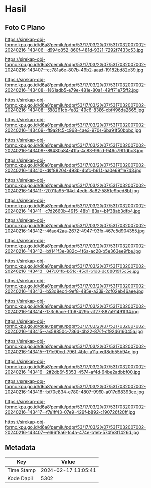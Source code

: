 # Hasil

## Foto C Plano

https://sirekap-obj-formc.kpu.go.id/d6a8/pemilu/pdpr/53/17/03/20/07/5317032007002-20240216-143406--d694c852-860f-481d-9321-7292f7433c53.jpg

https://sirekap-obj-formc.kpu.go.id/d6a8/pemilu/pdpr/53/17/03/20/07/5317032007002-20240216-143407--cc781a6e-807b-49b2-aaad-19182bd82e39.jpg

https://sirekap-obj-formc.kpu.go.id/d6a8/pemilu/pdpr/53/17/03/20/07/5317032007002-20240216-143408--1861adb5-e79e-481e-80a4-49ff71e75ff2.jpg

https://sirekap-obj-formc.kpu.go.id/d6a8/pemilu/pdpr/53/17/03/20/07/5317032007002-20240216-143408--588261cb-fe82-49c6-8386-cbf496da2665.jpg

https://sirekap-obj-formc.kpu.go.id/d6a8/pemilu/pdpr/53/17/03/20/07/5317032007002-20240216-143409--ff9a2fc5-c968-4ae3-970e-6ba91f50bbbc.jpg

https://sirekap-obj-formc.kpu.go.id/d6a8/pemilu/pdpr/53/17/03/20/07/5317032007002-20240216-143409--89480a84-41fa-4c83-99cd-946c79f1dbc3.jpg

https://sirekap-obj-formc.kpu.go.id/d6a8/pemilu/pdpr/53/17/03/20/07/5317032007002-20240216-143410--d0f88204-493b-4bfc-b614-aa0e69f1e743.jpg

https://sirekap-obj-formc.kpu.go.id/d6a8/pemilu/pdpr/53/17/03/20/07/5317032007002-20240216-143411--2001fa95-1f4d-4edb-8a82-5851e9bed8bf.jpg

https://sirekap-obj-formc.kpu.go.id/d6a8/pemilu/pdpr/53/17/03/20/07/5317032007002-20240216-143411--c7d2660b-4915-48b1-83a4-b1f38ab3dfb4.jpg

https://sirekap-obj-formc.kpu.go.id/d6a8/pemilu/pdpr/53/17/03/20/07/5317032007002-20240216-143412--46ae42aa-2672-4947-93fb-467c5d904355.jpg

https://sirekap-obj-formc.kpu.go.id/d6a8/pemilu/pdpr/53/17/03/20/07/5317032007002-20240216-143412--b9141f3e-882c-4f6a-ac28-b5e363ee9fbe.jpg

https://sirekap-obj-formc.kpu.go.id/d6a8/pemilu/pdpr/53/17/03/20/07/5317032007002-20240216-143413--847c01fb-b51c-45d1-b1d6-dc0801915c5e.jpg

https://sirekap-obj-formc.kpu.go.id/d6a8/pemilu/pdpr/53/17/03/20/07/5317032007002-20240216-143413--b53d8ec4-9ef8-485e-a339-2cf02eb46aee.jpg

https://sirekap-obj-formc.kpu.go.id/d6a8/pemilu/pdpr/53/17/03/20/07/5317032007002-20240216-143414--183c6ace-ffb6-429b-a127-887a91491f34.jpg

https://sirekap-obj-formc.kpu.go.id/d6a8/pemilu/pdpr/53/17/03/20/07/5317032007002-20240216-143415--a458850c-736d-4b22-876f-cf924616045a.jpg

https://sirekap-obj-formc.kpu.go.id/d6a8/pemilu/pdpr/53/17/03/20/07/5317032007002-20240216-143415--171c90cd-796f-4bfc-a11a-edf8db55b94c.jpg

https://sirekap-obj-formc.kpu.go.id/d6a8/pemilu/pdpr/53/17/03/20/07/5317032007002-20240216-143416--2ff2db6f-5353-4574-af4d-64be2adbbf00.jpg

https://sirekap-obj-formc.kpu.go.id/d6a8/pemilu/pdpr/53/17/03/20/07/5317032007002-20240216-143416--bf70e834-e780-4807-9990-a017d68393ce.jpg

https://sirekap-obj-formc.kpu.go.id/d6a8/pemilu/pdpr/53/17/03/20/07/5317032007002-20240216-143417--f7e1ff43-07e9-429f-b892-c190726f20ff.jpg

https://sirekap-obj-formc.kpu.go.id/d6a8/pemilu/pdpr/53/17/03/20/07/5317032007002-20240216-143407--e196f8a6-fc4a-474e-b1eb-574fe3f1426d.jpg


## Metadata

| Key        | Value               |
| ---------- | ------------------- |
| Time Stamp | 2024-02-17 13:05:41 |
| Kode Dapil | 5302                |



